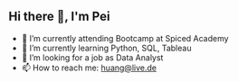 ## Hi there 👋, I'm Pei

<!--
**bbear2024/bbear2024** is a ✨ _special_ ✨ repository because its `README.md` (this file) appears on your GitHub profile.

Here are some ideas to get you started:

- 🔭 I’m currently working on ...
- 🌱 I’m currently learning ...
- 👯 I’m looking to collaborate on ...
- 🤔 I’m looking for help with ...
- 💬 Ask me about ...
- 📫 How to reach me: ...
- 😄 Pronouns: ...
- ⚡ Fun fact: ...
-->

- 🔭 I’m currently attending Bootcamp at Spiced Academy
- 🌱 I’m currently learning Python, SQL, Tableau
- 🤔 I’m looking for a job as Data Analyst
- 📫 How to reach me: huang@live.de
